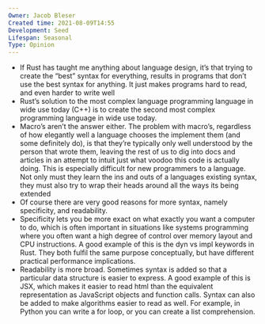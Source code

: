 ```yaml
---
Owner: Jacob Bleser
Created time: 2021-08-09T14:55
Development: Seed
Lifespan: Seasonal
Type: Opinion
---
```

- If Rust has taught me anything about language design, it’s that trying to create the “best” syntax for everything, results in programs that don’t use the best syntax for anything. It just makes programs hard to read, and even harder to write well
- Rust’s solution to the most complex language programming language in wide use today (C++) is to create the second most complex programming language in wide use today.
- Macro’s aren’t the answer either. The problem with macro’s, regardless of how elegantly well a language chooses the implement them (and some definitely do), is that they’re typically only well understood by the person that wrote them, leaving the rest of us to dig into docs and articles in an attempt to intuit just what voodoo this code is actually doing. This is especially difficult for new programmers to a language. Not only must they learn the ins and outs of a languages existing syntax, they must also try to wrap their heads around all the ways its being extended
- Of course there are very good reasons for more syntax, namely specificity, and readability.
- Specificity lets you be more exact on what exactly you want a computer to do, which is often important in situations like systems programming where you often want a high degree of control over memory layout and CPU instructions. A good example of this is the dyn vs impl keywords in Rust. They both fulfil the same purpose conceptually, but have different practical performance implications.
- Readability is more broad. Sometimes syntax is added so that a particular data structure is easier to express. A good example of this is JSX, which makes it easier to read html than the equivalent representation as JavaScript objects and function calls. Syntax can also be added to make algorithms easier to read as well. For example, in Python you can write a for loop, or you can create a list comprehension.